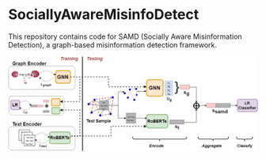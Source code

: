 # SociallyAwareMisinfoDetect
This repository contains code for SAMD (Socially Aware Misinformation Detection), a graph-based misinformation detection framework.

![Visual depiction of the proposed SAMD architecture](https://github.com/shaanchandra/SociallyAwareMisinfoDetect/blob/master/figs/samd.png)
